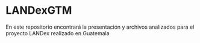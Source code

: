 # LANDexGTM
En este repositorio encontrará la presentación y archivos analizados para el proyecto LANDex realizado en Guatemala
